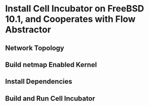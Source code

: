 # Install Cell Incubator on FreeBSD 10.1, and Cooperates with Flow Abstractor

## Network Topology

## Build netmap Enabled Kernel

## Install Dependencies

## Build and Run Cell Incubator
